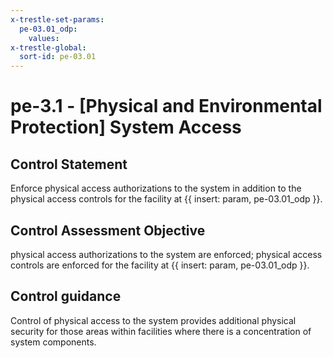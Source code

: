 ```yaml
---
x-trestle-set-params:
  pe-03.01_odp:
    values:
x-trestle-global:
  sort-id: pe-03.01
---
```


# pe-3.1 - \[Physical and Environmental Protection\] System Access

## Control Statement

Enforce physical access authorizations to the system in addition to the physical access controls for the facility at {{ insert: param, pe-03.01_odp }}.

## Control Assessment Objective

physical access authorizations to the system are enforced;
physical access controls are enforced for the facility at {{ insert: param, pe-03.01_odp }}.

## Control guidance

Control of physical access to the system provides additional physical security for those areas within facilities where there is a concentration of system components.
